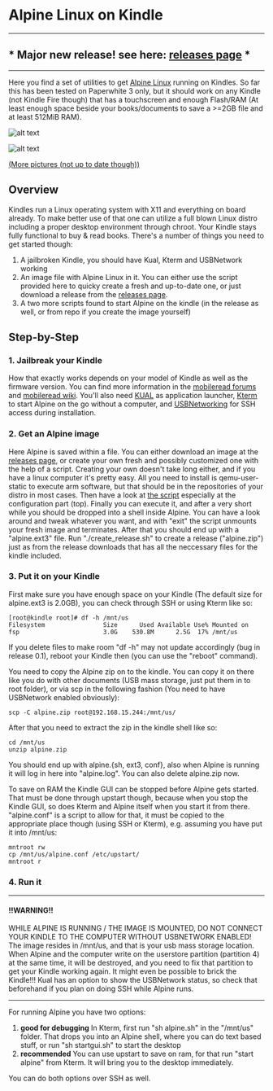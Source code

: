 # Alpine Linux on Kindle

**************
## * Major new release! see here: [releases page](https://github.com/schuhumi/alpine_kindle/releases/) *
**************

Here you find a set of utilities to get [Alpine Linux](https://alpinelinux.org/) running on Kindles. So far this has been tested on Paperwhite 3 only, but it should work on any Kindle (not Kindle Fire though) that has a touchscreen and enough Flash/RAM (At least enough space beside your books/documents to save a >=2GB file and at least 512MiB RAM).

![alt text](https://github.com/schuhumi/alpine_kindle/raw/master/images/collage1.png)

![alt text](https://github.com/schuhumi/alpine_kindle/raw/master/images/collage2.png)

[(More pictures (not up to date though))](https://imgur.com/gallery/uX1DENC)

## Overview
Kindles run a Linux operating system with X11 and everything on board already. To make better use of that one can utilize a full blown Linux distro including a proper desktop environment through chroot. Your Kindle stays fully functional to buy & read books. There's a number of things you need to get started though:
1. A jailbroken Kindle, you should have Kual, Kterm and USBNetwork working
2. An image file with Alpine Linux in it. You can either use the script provided here to quicky create a fresh and up-to-date one, or just download a release from the [releases page](https://github.com/schuhumi/alpine_kindle/releases/).
3. A two more scripts found to start Alpine on the kindle (in the release as well, or from repo if you create the image yourself)

## Step-by-Step
### 1. Jailbreak your Kindle
How that exactly works depends on your model of Kindle as well as the firmware version. You can find more information in the [mobileread forums](https://www.mobileread.com/forums/forumdisplay.php?f=150) and [mobileread wiki](https://wiki.mobileread.com/wiki/Kindle_Touch_Hacking). You'll also need [KUAL](https://www.mobileread.com/forums/showthread.php?t=203326) as application launcher, [Kterm](https://www.fabiszewski.net/kindle-terminal/) to start Alpine on the go without a computer, and [USBNetworking](https://wiki.mobileread.com/wiki/Kindle_Touch_Hacking#USB_Networking) for SSH access during installation.

### 2. Get an Alpine image
Here Alpine is saved within a file. You can either download an image at the [releases page](https://github.com/schuhumi/alpine_kindle/releases/), or create your own fresh and possibly customized one with the help of a script. Creating your own doesn't take long either, and if you have a linux computer it's pretty easy. All you need to install is qemu-user-static to execute arm software, but that should be in the repositories of your distro in most cases. Then have a look at [the script](https://github.com/schuhumi/alpine_kindle/blob/master/create_kindle_alpine_image.sh) especially at the configuration part (top). Finally you can execute it, and after a very short while you should be dropped into a shell inside Alpine. You can have a look around and tweak whatever you want, and with "exit" the script unmounts your fresh image and terminates. After that you should end up with a "alpine.ext3" file. Run "./create_release.sh" to create a release ("alpine.zip") just as from the release downloads that has all the neccessary files for the kindle included.

### 3. Put it on your Kindle
First make sure you have enough space on your Kindle (The default size for alpine.ext3 is 2.0GB), you can check through SSH or using Kterm like so:
```
[root@kindle root]# df -h /mnt/us
Filesystem                Size      Used Available Use% Mounted on
fsp                       3.0G    530.8M      2.5G  17% /mnt/us
```
If you delete files to make room "df -h" may not update accordingly (bug in release 0.1), reboot your Kindle then (you can use the "reboot" command).

You need to copy the Alpine zip on to the kindle. You can copy it on there like you do with other documents (USB mass storage, just put them in to root folder), or via scp in the following fashion (You need to have USBNetwork enabled obviously):
```
scp -C alpine.zip root@192.168.15.244:/mnt/us/
```
After that you need to extract the zip in the kindle shell like so:
```
cd /mnt/us
unzip alpine.zip
```
You should end up with alpine.{sh, ext3, conf}, also when Alpine is running it will log in here into "alpine.log". You can also delete alpine.zip now.

To save on RAM the Kindle GUI can be stopped before Alpine gets started. That must be done through upstart though, because when you stop the Kindle GUI, so does Kterm and Alpine itself when you start it from there. "alpine.conf" is a script to allow for that, it must be copied to the appropriate place though (using SSH or Kterm), e.g. assuming you have put it into /mnt/us:
```
mntroot rw
cp /mnt/us/alpine.conf /etc/upstart/
mntroot r
```
### 4. Run it
*********************
#### !!WARNING!!
WHILE ALPINE IS RUNNING / THE IMAGE IS MOUNTED, DO NOT CONNECT YOUR KINDLE TO THE COMPUTER WITHOUT USBNETWORK ENABLED! The image resides in /mnt/us, and that is your usb mass storage location. When Alpine and the computer write on the userstore partition (partition 4) at the same time, it will be destroyed, and you need to fix that partition to get your Kindle working again. It might even be possible to brick the Kindle!!! Kual has an option to show the USBNetwork status, so check that beforehand if you plan on doing SSH while Alpine runs.
*********************
For running Alpine you have two options:
1. **good for debugging** In Kterm, first run "sh alpine.sh" in the "/mnt/us" folder. That drops you into an Alpine shell, where you can do text based stuff, or run "sh startgui.sh" to start the desktop
2. **recommended** You can use upstart to save on ram, for that run "start alpine" from Kterm. It will bring you to the desktop immediately.

You can do both options over SSH as well.
